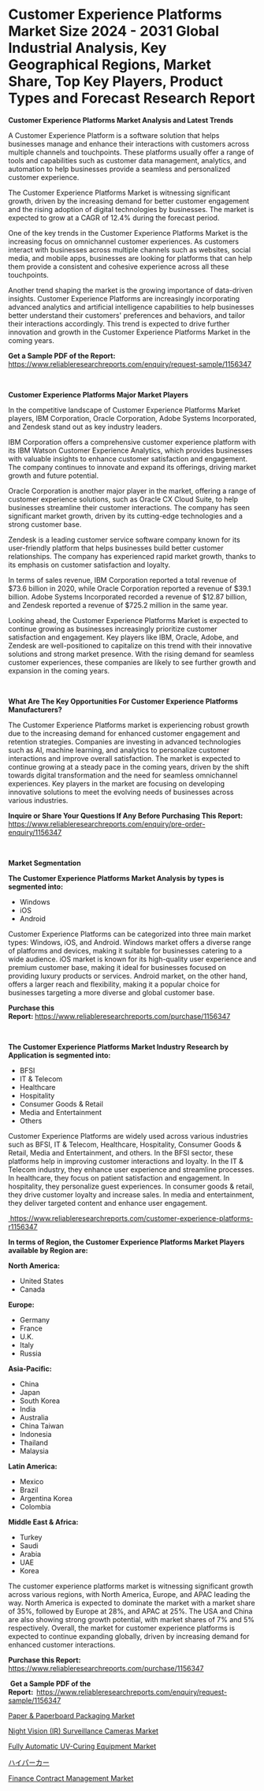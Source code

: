 <p><h1>Customer Experience Platforms Market Size 2024 - 2031 Global Industrial Analysis, Key Geographical Regions, Market Share, Top Key Players, Product Types and Forecast Research Report</h1></p><p><strong>Customer Experience Platforms Market Analysis and Latest Trends</strong></p>
<p><p>A Customer Experience Platform is a software solution that helps businesses manage and enhance their interactions with customers across multiple channels and touchpoints. These platforms usually offer a range of tools and capabilities such as customer data management, analytics, and automation to help businesses provide a seamless and personalized customer experience.</p><p>The Customer Experience Platforms Market is witnessing significant growth, driven by the increasing demand for better customer engagement and the rising adoption of digital technologies by businesses. The market is expected to grow at a CAGR of 12.4% during the forecast period.</p><p>One of the key trends in the Customer Experience Platforms Market is the increasing focus on omnichannel customer experiences. As customers interact with businesses across multiple channels such as websites, social media, and mobile apps, businesses are looking for platforms that can help them provide a consistent and cohesive experience across all these touchpoints.</p><p>Another trend shaping the market is the growing importance of data-driven insights. Customer Experience Platforms are increasingly incorporating advanced analytics and artificial intelligence capabilities to help businesses better understand their customers' preferences and behaviors, and tailor their interactions accordingly. This trend is expected to drive further innovation and growth in the Customer Experience Platforms Market in the coming years.</p></p>
<p><strong>Get a Sample PDF of the Report:&nbsp;</strong> <a href="https://www.reliableresearchreports.com/enquiry/request-sample/1156347">https://www.reliableresearchreports.com/enquiry/request-sample/1156347</a></p>
<p>&nbsp;</p>
<p><strong>Customer Experience Platforms Major Market Players</strong></p>
<p><p>In the competitive landscape of Customer Experience Platforms Market players, IBM Corporation, Oracle Corporation, Adobe Systems Incorporated, and Zendesk stand out as key industry leaders.</p><p>IBM Corporation offers a comprehensive customer experience platform with its IBM Watson Customer Experience Analytics, which provides businesses with valuable insights to enhance customer satisfaction and engagement. The company continues to innovate and expand its offerings, driving market growth and future potential.</p><p>Oracle Corporation is another major player in the market, offering a range of customer experience solutions, such as Oracle CX Cloud Suite, to help businesses streamline their customer interactions. The company has seen significant market growth, driven by its cutting-edge technologies and a strong customer base.</p><p>Zendesk is a leading customer service software company known for its user-friendly platform that helps businesses build better customer relationships. The company has experienced rapid market growth, thanks to its emphasis on customer satisfaction and loyalty.</p><p>In terms of sales revenue, IBM Corporation reported a total revenue of $73.6 billion in 2020, while Oracle Corporation reported a revenue of $39.1 billion. Adobe Systems Incorporated recorded a revenue of $12.87 billion, and Zendesk reported a revenue of $725.2 million in the same year.</p><p>Looking ahead, the Customer Experience Platforms Market is expected to continue growing as businesses increasingly prioritize customer satisfaction and engagement. Key players like IBM, Oracle, Adobe, and Zendesk are well-positioned to capitalize on this trend with their innovative solutions and strong market presence. With the rising demand for seamless customer experiences, these companies are likely to see further growth and expansion in the coming years.</p></p>
<p>&nbsp;</p>
<p><strong>What Are The Key Opportunities For Customer Experience Platforms Manufacturers?</strong></p>
<p><p>The Customer Experience Platforms market is experiencing robust growth due to the increasing demand for enhanced customer engagement and retention strategies. Companies are investing in advanced technologies such as AI, machine learning, and analytics to personalize customer interactions and improve overall satisfaction. The market is expected to continue growing at a steady pace in the coming years, driven by the shift towards digital transformation and the need for seamless omnichannel experiences. Key players in the market are focusing on developing innovative solutions to meet the evolving needs of businesses across various industries.</p></p>
<p><strong>Inquire or Share Your Questions If Any Before Purchasing This Report:</strong> <a href="https://www.reliableresearchreports.com/enquiry/pre-order-enquiry/1156347">https://www.reliableresearchreports.com/enquiry/pre-order-enquiry/1156347</a></p>
<p>&nbsp;</p>
<p><strong>Market Segmentation</strong></p>
<p><strong>The Customer Experience Platforms Market Analysis by types is segmented into:</strong></p>
<p><ul><li>Windows</li><li>iOS</li><li>Android</li></ul></p>
<p><p>Customer Experience Platforms can be categorized into three main market types: Windows, iOS, and Android. Windows market offers a diverse range of platforms and devices, making it suitable for businesses catering to a wide audience. iOS market is known for its high-quality user experience and premium customer base, making it ideal for businesses focused on providing luxury products or services. Android market, on the other hand, offers a larger reach and flexibility, making it a popular choice for businesses targeting a more diverse and global customer base.</p></p>
<p><strong>Purchase this Report:&nbsp;</strong><a href="https://www.reliableresearchreports.com/purchase/1156347">https://www.reliableresearchreports.com/purchase/1156347</a></p>
<p>&nbsp;</p>
<p><strong>The Customer Experience Platforms Market Industry Research by Application is segmented into:</strong></p>
<p><ul><li>BFSI</li><li>IT & Telecom</li><li>Healthcare</li><li>Hospitality</li><li>Consumer Goods & Retail</li><li>Media and Entertainment</li><li>Others</li></ul></p>
<p><p>Customer Experience Platforms are widely used across various industries such as BFSI, IT & Telecom, Healthcare, Hospitality, Consumer Goods & Retail, Media and Entertainment, and others. In the BFSI sector, these platforms help in improving customer interactions and loyalty. In the IT & Telecom industry, they enhance user experience and streamline processes. In healthcare, they focus on patient satisfaction and engagement. In hospitality, they personalize guest experiences. In consumer goods & retail, they drive customer loyalty and increase sales. In media and entertainment, they deliver targeted content and enhance user engagement.</p></p>
<p><a href="https://www.reliableresearchreports.com/customer-experience-platforms-r1156347">&nbsp;https://www.reliableresearchreports.com/customer-experience-platforms-r1156347</a></p>
<p><strong>In terms of Region, the Customer Experience Platforms Market Players available by Region are:</strong></p>
<p>
    <p> <strong> North America: </strong>
        <ul>
            <li>United States</li>
            <li>Canada</li>
        </ul>
        </p> 
    <p> <strong> Europe: </strong>
        <ul>
            <li>Germany</li>
            <li>France</li>
            <li>U.K.</li>
            <li>Italy</li>
            <li>Russia</li>
        </ul>
        </p> 
    <p> <strong> Asia-Pacific: </strong>
        <ul>
            <li>China</li>
            <li>Japan</li>
            <li>South Korea</li>
            <li>India</li>
            <li>Australia</li>
            <li>China Taiwan</li>
            <li>Indonesia</li>
            <li>Thailand</li>
            <li>Malaysia</li>
        </ul>
        </p> 
    <p> <strong> Latin America: </strong>
        <ul>
            <li>Mexico</li>
            <li>Brazil</li>
            <li>Argentina Korea</li>
            <li>Colombia</li>
        </ul>
        </p> 
    <p> <strong> Middle East & Africa: </strong>
        <ul>
            <li>Turkey</li>
            <li>Saudi</li>
            <li>Arabia</li>
            <li>UAE</li>
            <li>Korea</li>
        </ul>
    </p>
    </p>
<p><p>The customer experience platforms market is witnessing significant growth across various regions, with North America, Europe, and APAC leading the way. North America is expected to dominate the market with a market share of 35%, followed by Europe at 28%, and APAC at 25%. The USA and China are also showing strong growth potential, with market shares of 7% and 5% respectively. Overall, the market for customer experience platforms is expected to continue expanding globally, driven by increasing demand for enhanced customer interactions.</p></p>
<p><strong>Purchase this Report: </strong><a href="https://www.reliableresearchreports.com/purchase/1156347">https://www.reliableresearchreports.com/purchase/1156347</a></p>
<p>&nbsp;<strong>Get a Sample PDF of the Report:&nbsp;&nbsp;</strong><a href="https://www.reliableresearchreports.com/enquiry/request-sample/1156347">https://www.reliableresearchreports.com/enquiry/request-sample/1156347</a></p>
<p><strong></strong></p>
<p><p><a href="https://issuu.com/reportprime-2/docs/paper-paperboard-packaging-market-size-2030.pptx">Paper & Paperboard Packaging Market</a></p><p><a href="https://www.linkedin.com/pulse/night-vision-ir-surveillance-cameras-market-size-growth-outlook-cuusf">Night Vision (IR) Surveillance Cameras Market</a></p><p><a href="https://www.linkedin.com/pulse/global-fully-automatic-uv-curing-equipment-market-types-applications-1neef">Fully Automatic UV-Curing Equipment Market</a></p><p><a href="https://github.com/dzy793153605/Market-Research-Report-List-2/blob/main/346897751440.md">ハイパーカー</a></p><p><a href="https://github.com/marloy8/Market-Research-Report-List-4/blob/main/finance-contract-management-market.md">Finance Contract Management Market</a></p></p>